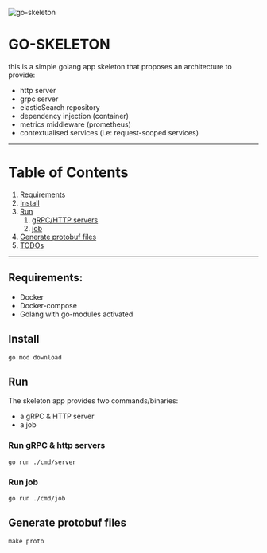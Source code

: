 ![go-skeleton](https://i.ibb.co/PGtdDsj/skeleton2.png)

# GO-SKELETON

this is a simple golang app skeleton that proposes an architecture to provide: 
- http server
- grpc server
- elasticSearch repository
- dependency injection (container)
- metrics middleware (prometheus)
- contextualised services (i.e: request-scoped services)

---
# Table of Contents
1. [Requirements](#requirements)
2. [Install](#install)
3. [Run](#run)
    1. [gRPC/HTTP servers](#run-grpc--http-servers)
    2. [job](#run-job)
4. [Generate protobuf files](#generate-protobuf-files)
5. [TODOs](TODO.md)
---

## Requirements:

- Docker
- Docker-compose
- Golang with go-modules activated

## Install
```
go mod download
```

## Run
The skeleton app provides two commands/binaries: 
- a gRPC & HTTP server
- a job

### Run gRPC & http servers
```
go run ./cmd/server
```

### Run job
```
go run ./cmd/job
```

## Generate protobuf files
``` 
make proto
```
